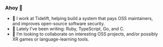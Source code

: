 ### Ahoy 🤝

- 🔭 I work at Tidelift, helping build a system that pays OSS maintainers, and improves open-source software security.
- 🌱 Lately I've been writing: Ruby, TypeScript, Go, and C.
- 👯 I’m looking to collaborate on interesting OSS projects, and/or possibly XR games or language-learning tools.
